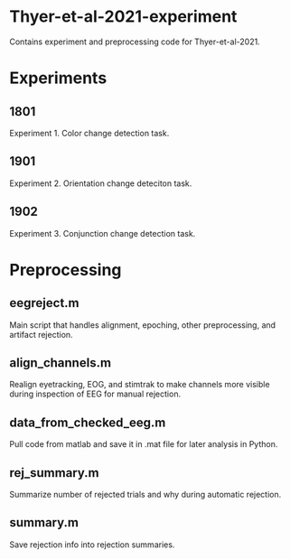 # Thyer-et-al-2021-experiment
 
Contains experiment and preprocessing code for Thyer-et-al-2021.

# Experiments

## 1801

Experiment 1. Color change detection task.

## 1901

Experiment 2. Orientation change deteciton task.

## 1902

Experiment 3. Conjunction change detection task.

# Preprocessing

## eegreject.m

Main script that handles alignment, epoching, other preprocessing, and artifact rejection.

## align_channels.m

Realign eyetracking, EOG, and stimtrak to make channels more visible during inspection of EEG for manual rejection.

## data_from_checked_eeg.m

Pull code from matlab and save it in .mat file for later analysis in Python.

## rej_summary.m

Summarize number of rejected trials and why during automatic rejection.

## summary.m

Save rejection info into rejection summaries.
